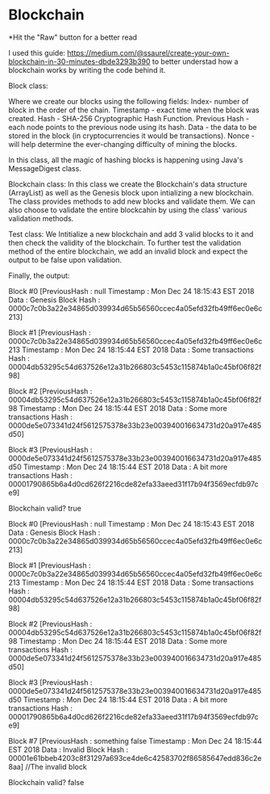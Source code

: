 # Blockchain

*Hit the "Raw" button for a better read

I used this guide: https://medium.com/@ssaurel/create-your-own-blockchain-in-30-minutes-dbde3293b390
to better understad how a blockchain works by writing the code behind it.

Block class:

  Where we create our blocks using the following fields:
    Index- number of block in the order of the chain.
    Timestamp - exact time when the block was created.
    Hash - SHA-256 Cryptographic Hash Function.
    Previous Hash - each node points to the previous node using its hash.
    Data - the data to be stored in the block (in cryptocurrencies it would be transactions).
    Nonce - will help determine the ever-changing difficulty of mining the blocks.

  In this class, all the magic of hashing blocks is happening using Java's MessageDigest class. 

Blockchain class:
  In this class we create the Blockchain's data structure (ArrayList<Block>) as well as the Genesis block upon intializing a new blockchain.
  The class provides methods to add new blocks and validate them. We can also choose to validate the entire blockcahin by using the class' various validation methods.
  
Test class:
  We Intitialize a new blockchain and add 3 valid blocks to it and then check the validity of the blockchain.
  To further test the validation method of the entire blockchain, we add an invalid block and expect the output to be false upon validation.
  
Finally, the output: 
  
Block #0
[PreviousHash : null
Timestamp : Mon Dec 24 18:15:43 EST 2018
Data : Genesis Block
Hash : 0000c7c0b3a22e34865d039934d65b56560ccec4a05efd32fb49ff6ec0e6c213]

Block #1
[PreviousHash : 0000c7c0b3a22e34865d039934d65b56560ccec4a05efd32fb49ff6ec0e6c213
Timestamp : Mon Dec 24 18:15:44 EST 2018
Data : Some transactions
Hash : 00004db53295c54d637526e12a31b266803c5453c115874b1a0c45bf06f82f98]

Block #2
[PreviousHash : 00004db53295c54d637526e12a31b266803c5453c115874b1a0c45bf06f82f98
Timestamp : Mon Dec 24 18:15:44 EST 2018
Data : Some more transactions
Hash : 0000de5e073341d24f5612575378e33b23e003940016634731d20a917e485d50]

Block #3
[PreviousHash : 0000de5e073341d24f5612575378e33b23e003940016634731d20a917e485d50
Timestamp : Mon Dec 24 18:15:44 EST 2018
Data : A bit more transactions
Hash : 00001790865b6a4d0cd626f2216cde82efa33aeed31f17b94f3569ecfdb97ce9]


Blockchain valid? true

Block #0
[PreviousHash : null
Timestamp : Mon Dec 24 18:15:43 EST 2018
Data : Genesis Block
Hash : 0000c7c0b3a22e34865d039934d65b56560ccec4a05efd32fb49ff6ec0e6c213]

Block #1
[PreviousHash : 0000c7c0b3a22e34865d039934d65b56560ccec4a05efd32fb49ff6ec0e6c213
Timestamp : Mon Dec 24 18:15:44 EST 2018
Data : Some transactions
Hash : 00004db53295c54d637526e12a31b266803c5453c115874b1a0c45bf06f82f98]

Block #2
[PreviousHash : 00004db53295c54d637526e12a31b266803c5453c115874b1a0c45bf06f82f98
Timestamp : Mon Dec 24 18:15:44 EST 2018
Data : Some more transactions
Hash : 0000de5e073341d24f5612575378e33b23e003940016634731d20a917e485d50]

Block #3
[PreviousHash : 0000de5e073341d24f5612575378e33b23e003940016634731d20a917e485d50
Timestamp : Mon Dec 24 18:15:44 EST 2018
Data : A bit more transactions
Hash : 00001790865b6a4d0cd626f2216cde82efa33aeed31f17b94f3569ecfdb97ce9]

Block #7
[PreviousHash : something false
Timestamp : Mon Dec 24 18:15:44 EST 2018
Data : Invalid Block
Hash : 00001e61bbeb4203c8f31297a693ce4de6c42583702f86585647edd836c2e8aa]
//The invalid block 

Blockchain valid? false


